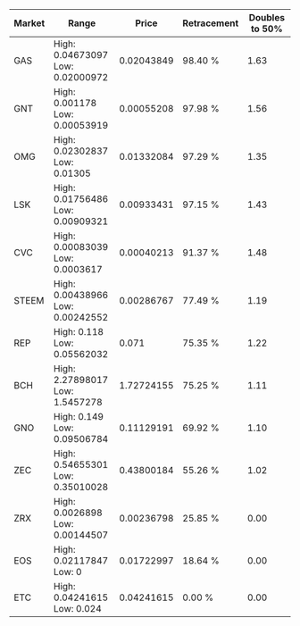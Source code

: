 | Market | Range | Price| Retracement | Doubles to 50% |
| --- | --- | --- | --- | --- |
| GAS | High: 0.04673097<br />Low: 0.02000972 | 0.02043849 | 98.40 % | 1.63 |
| GNT | High: 0.001178<br />Low: 0.00053919 | 0.00055208 | 97.98 % | 1.56 |
| OMG | High: 0.02302837<br />Low: 0.01305 | 0.01332084 | 97.29 % | 1.35 |
| LSK | High: 0.01756486<br />Low: 0.00909321 | 0.00933431 | 97.15 % | 1.43 |
| CVC | High: 0.00083039<br />Low: 0.0003617 | 0.00040213 | 91.37 % | 1.48 |
| STEEM | High: 0.00438966<br />Low: 0.00242552 | 0.00286767 | 77.49 % | 1.19 |
| REP | High: 0.118<br />Low: 0.05562032 | 0.071 | 75.35 % | 1.22 |
| BCH | High: 2.27898017<br />Low: 1.5457278 | 1.72724155 | 75.25 % | 1.11 |
| GNO | High: 0.149<br />Low: 0.09506784 | 0.11129191 | 69.92 % | 1.10 |
| ZEC | High: 0.54655301<br />Low: 0.35010028 | 0.43800184 | 55.26 % | 1.02 |
| ZRX | High: 0.0026898<br />Low: 0.00144507 | 0.00236798 | 25.85 % | 0.00 |
| EOS | High: 0.02117847<br />Low: 0 | 0.01722997 | 18.64 % | 0.00 |
| ETC | High: 0.04241615<br />Low: 0.024 | 0.04241615 | 0.00 % | 0.00 |
